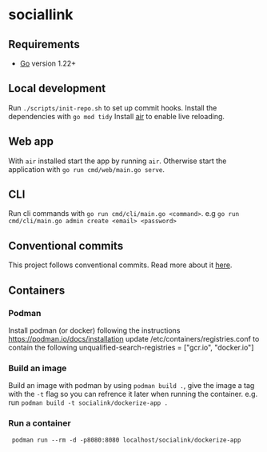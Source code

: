 # sociallink

## Requirements

 - [Go](https://go.dev/) version 1.22+

## Local development

Run `./scripts/init-repo.sh` to set up commit hooks. Install the dependencies with `go mod tidy` Install [air](https://github.com/cosmtrek/air) to enable live reloading.

## Web app

With `air` installed start the app by running `air`. Otherwise start the application with `go run cmd/web/main.go serve`.

## CLI

Run cli commands with `go run cmd/cli/main.go <command>`. e.g `go run cmd/cli/main.go admin create <email> <password>`

## Conventional commits

This project follows conventional commits. Read more about it [here](https://www.conventionalcommits.org/en/v1.0.0/).

## Containers

### Podman

 Install podman (or docker) following the instructions https://podman.io/docs/installation update /etc/containers/registries.conf to contain the following unqualified-search-registries = ["gcr.io", "docker.io"]

### Build an image

Build an image with podman by using `podman build .`, give the image a tag with the `-t` flag so you can refrence it later when running the container.
e.g. run `podman build -t socialink/dockerize-app .`

### Run a container

` podman run --rm -d -p8080:8080 localhost/socialink/dockerize-app`
